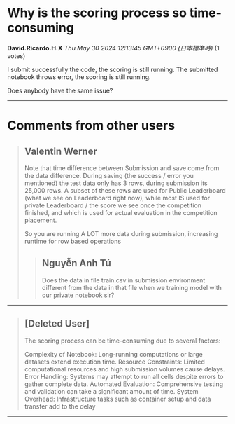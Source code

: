 # Why is the scoring process so time-consuming

**David.Ricardo.H.X** *Thu May 30 2024 12:13:45 GMT+0900 (日本標準時)* (1 votes)


I submit successfully the code, the scoring is still running.
The submitted notebook throws error, the scoring is still running. 

Does anybody have the same issue? 



---

 # Comments from other users

> ## Valentin Werner
> 
> Note that time difference between Submission and save come from the data difference. During saving (the success / error you mentioned) the test data only has 3 rows, during submission its 25,000 rows. A subset of these rows are used for Public Leaderboard (what we see on Leaderboard right now), while most IS used for private Leaderboard / the score we see once the competition finished, and which is used for actual evaluation in the competition placement.
> 
> So you are running A LOT more data during submission, increasing runtime for row based operations
> 
> 
> 
> > ## Nguyễn Anh Tú
> > 
> > Does the data in file train.csv in submission environment different from the data in that file when we training model with our private notebook sir? 
> > 
> > 
> > 


---

> ## [Deleted User]
> 
> The scoring process can be time-consuming due to several factors:
> 
> Complexity of Notebook: Long-running computations or large datasets extend execution time.
> Resource Constraints: Limited computational resources and high submission volumes cause delays.
> Error Handling: Systems may attempt to run all cells despite errors to gather complete data.
> Automated Evaluation: Comprehensive testing and validation can take a significant amount of time.
> System Overhead: Infrastructure tasks such as container setup and data transfer add to the delay
> 
> 


---

